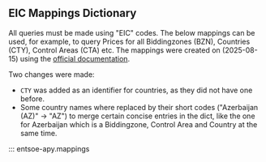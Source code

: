 ## EIC Mappings Dictionary

All queries must be made using "EIC" codes. The below mappings can be used, for example, to query Prices for all Biddingzones (BZN), Countries (CTY), Control Areas (CTA) etc. The mappings were created on (2025-08-15) using the [official documentation](https://transparencyplatform.zendesk.com/hc/en-us/articles/15885757676308-Area-List-with-Energy-Identification-Code-EIC).

Two changes were made:

- `CTY` was added as an identifier for countries, as they did not have one before.
- Some country names where replaced by their short codes ("Azerbaijan (AZ)" -> "AZ") to merge certain concise entries in the dict, like the one for Azerbaijan which is a Biddingzone, Control Area and Country at the same time.

::: entsoe-apy.mappings